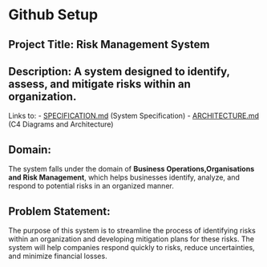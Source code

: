 # Github Setup
## Project Title: Risk Management System
## Description: A system designed to identify, assess, and mitigate risks within an organization.
Links to:
          - [SPECIFICATION.md]([SPECIFICATION.md](https://github.com/Ongeziwe-Qwayede-01/Risk-Management-System/blob/main/SPECIFICATION.md)) (System Specification)
          - [ARCHITECTURE.md](ARCHITECTURE.md) (C4 Diagrams and Architecture)
          



## Domain: 
The system falls under the domain of **Business Operations,Organisations and Risk Management**, which helps businesses identify, analyze, and respond to potential risks in an organized manner.

## Problem Statement: 
The purpose of this system is to streamline the process of identifying risks within an organization and developing mitigation plans for these risks. The system will help companies respond quickly to risks, reduce uncertainties, and minimize financial losses.

